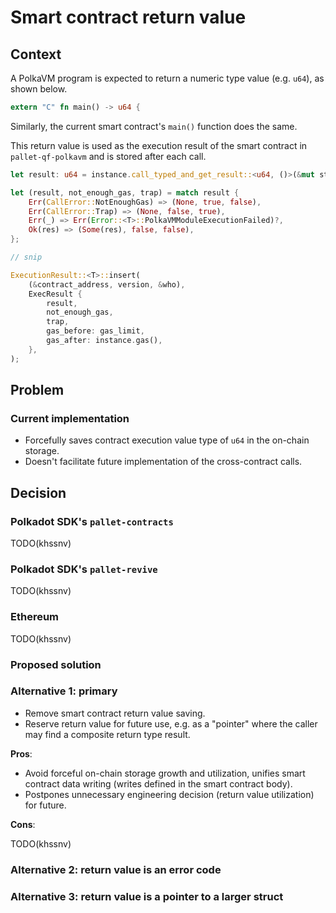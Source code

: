 # Smart contract return value

## Context

A PolkaVM program is expected to return a numeric type value (e.g. `u64`), as shown below.

```rust
extern "C" fn main() -> u64 {
```

Similarly, the current smart contract's `main()` function does the same.

This return value is used as the execution result of the smart contract in `pallet-qf-polkavm` and is stored after each call.

```rust
let result: u64 = instance.call_typed_and_get_result::<u64, ()>(&mut state, "main", ());

let (result, not_enough_gas, trap) = match result {
    Err(CallError::NotEnoughGas) => (None, true, false),
    Err(CallError::Trap) => (None, false, true),
    Err(_) => Err(Error::<T>::PolkaVMModuleExecutionFailed)?,
    Ok(res) => (Some(res), false, false),
};

// snip

ExecutionResult::<T>::insert(
    (&contract_address, version, &who),
    ExecResult {
        result,
        not_enough_gas,
        trap,
        gas_before: gas_limit,
        gas_after: instance.gas(),
    },
);
```

## Problem

### Current implementation

- Forcefully saves contract execution value type of `u64` in the on-chain storage.
- Doesn't facilitate future implementation of the cross-contract calls.

## Decision

### Polkadot SDK's `pallet-contracts`

TODO(khssnv)

### Polkadot SDK's `pallet-revive`

TODO(khssnv)

### Ethereum

TODO(khssnv)

### Proposed solution

### Alternative 1: primary

- Remove smart contract return value saving.
- Reserve return value for future use, e.g. as a "pointer" where the caller may find a composite return type result.

**Pros**:

- Avoid forceful on-chain storage growth and utilization, unifies smart contract data writing (writes defined in the smart contract body).
- Postpones unnecessary engineering decision (return value utilization) for future.

**Cons**:

TODO(khssnv)

### Alternative 2: return value is an error code

### Alternative 3: return value is a pointer to a larger struct
